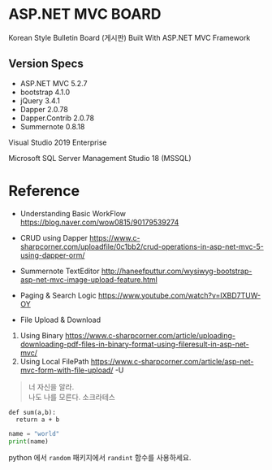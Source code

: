 # ASP.NET MVC BOARD
Korean Style Bulletin Board (게시판)
Built With ASP.NET MVC Framework

## Version Specs 

* ASP.NET MVC 5.2.7
* bootstrap 4.1.0
* jQuery 3.4.1
* Dapper 2.0.78
* Dapper.Contrib 2.0.78
* Summernote 0.8.18

Visual Studio 2019 Enterprise

Microsoft SQL Server Management Studio 18 (MSSQL)



# Reference

* Understanding Basic WorkFlow
https://blog.naver.com/wow0815/90179539274

* CRUD using Dapper
https://www.c-sharpcorner.com/uploadfile/0c1bb2/crud-operations-in-asp-net-mvc-5-using-dapper-orm/

* Summernote TextEditor
http://haneefputtur.com/wysiwyg-bootstrap-asp-net-mvc-image-upload-feature.html

* Paging & Search Logic
https://www.youtube.com/watch?v=IXBD7TUW-OY

* File Upload & Download
1. Using Binary
https://www.c-sharpcorner.com/article/uploading-downloading-pdf-files-in-binary-format-using-fileresult-in-asp-net-mvc/
2. Using Local FilePath
https://www.c-sharpcorner.com/article/asp-net-mvc-form-with-file-upload/ -U



> 너 자신을 알라.   
> 나도 나를 모른다. 소크라테스 
> 


    def sum(a,b):
      return a + b
      
      
```python
name = "world"
print(name)
```

python 에서 `random` 패키지에서 `randint` 함수를 사용하세요.

<!--
아아아아아아악앙극ㅂ자갑ㅈ갑작 이거 주석이라 화면에선 안보임~~
-->
